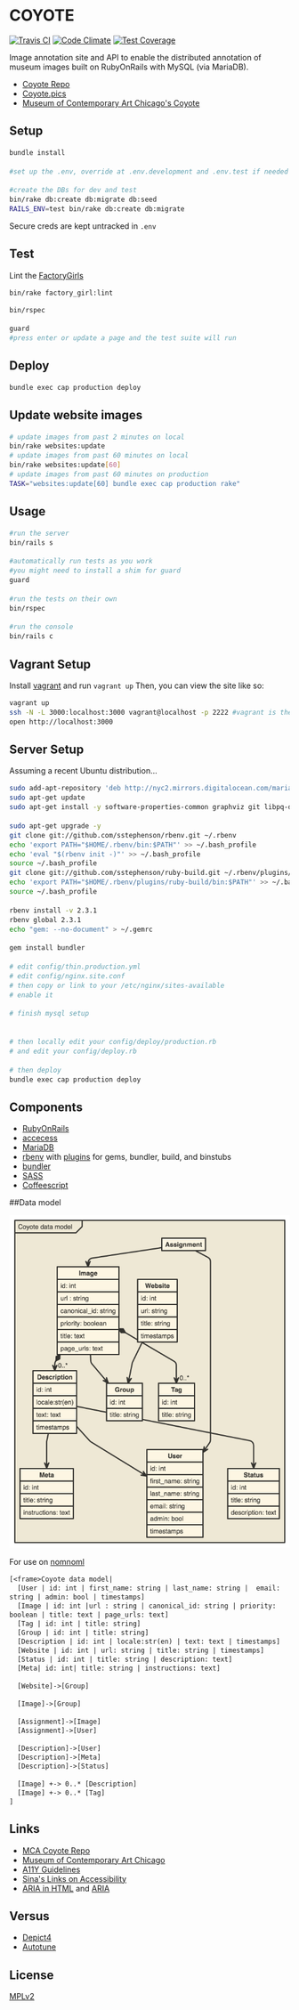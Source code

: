 COYOTE
====

[![Travis CI](https://travis-ci.org/coyote-team/coyote.svg?branch=master)](https://travis-ci.org/coyote-team/coyote)
[![Code Climate](https://codeclimate.com/github/coyote-team/coyote/badges/gpa.svg)](https://codeclimate.com/github/coyote-team/coyote)
[![Test Coverage](https://codeclimate.com/github/coyote-team/coyote/badges/coverage.svg)](https://codeclimate.com/github/coyote-team/coyote/coverage)


Image annotation site and API to enable the distributed annotation of museum images built on RubyOnRails with MySQL (via MariaDB). 

- [Coyote Repo](http://github.com/coyote-team/coyote)
- [Coyote.pics](https://coyote.pics/)
- [Museum of Contemporary Art Chicago's Coyote](http://coyote.mcachicago.org)

## Setup

```bash
bundle install

#set up the .env, override at .env.development and .env.test if needed

#create the DBs for dev and test
bin/rake db:create db:migrate db:seed
RAILS_ENV=test bin/rake db:create db:migrate
```

Secure creds are kept untracked in `.env`

## Test

Lint the [FactoryGirls](https://github.com/thoughtbot/factory_girl)

```bash
bin/rake factory_girl:lint

```

```bash
bin/rspec

guard
#press enter or update a page and the test suite will run

```

## Deploy

```bash
bundle exec cap production deploy
```

## Update website images

```bash
# update images from past 2 minutes on local
bin/rake websites:update
# update images from past 60 minutes on local
bin/rake websites:update[60]
# update images from past 60 minutes on production
TASK="websites:update[60] bundle exec cap production rake"

```

## Usage 

```bash
#run the server
bin/rails s

#automatically run tests as you work
#you might need to install a shim for guard
guard

#run the tests on their own
bin/rspec

#run the console
bin/rails c
```

## Vagrant Setup

Install [vagrant](https://www.vagrantup.com/downloads.html) and run `vagrant up`  Then, you can view the site like so:

```bash
vagrant up
ssh -N -L 3000:localhost:3000 vagrant@localhost -p 2222 #vagrant is the password
open http://localhost:3000
```

## Server Setup

Assuming a recent Ubuntu distribution...

```bash
sudo add-apt-repository 'deb http://nyc2.mirrors.digitalocean.com/mariadb/repo/10.0/ubuntu trusty main'
sudo apt-get update
sudo apt-get install -y software-properties-common graphviz git libpq-dev gawk build-essential libreadline6-dev zlib1g-dev libssl-dev libyaml-dev autoconf libgdbm-dev libncurses5-dev automake libtool bison pkg-config libffi-dev mariadb-server libmariadbclient-dev git make gcc  zlib1g-dev  libssl-dev libreadline6-dev libxml2-dev libsqlite3-dev nginx openssl libreadline6 libreadline6-dev curl git-core zlib1g libyaml-dev libsqlite3-dev sqlite3 libxml2-dev libxslt-dev autoconf libc6-dev libgdbm-dev ncurses-dev automake libtool pkg-config libffi-dev libv8-dev  imagemagick libmagickwand-dev fail2ban ruby-mysql 

sudo apt-get upgrade -y
git clone git://github.com/sstephenson/rbenv.git ~/.rbenv
echo 'export PATH="$HOME/.rbenv/bin:$PATH"' >> ~/.bash_profile
echo 'eval "$(rbenv init -)"' >> ~/.bash_profile
source ~/.bash_profile
git clone git://github.com/sstephenson/ruby-build.git ~/.rbenv/plugins/ruby-build
echo 'export PATH="$HOME/.rbenv/plugins/ruby-build/bin:$PATH"' >> ~/.bash_profile
source ~/.bash_profile

rbenv install -v 2.3.1
rbenv global 2.3.1
echo "gem: --no-document" > ~/.gemrc

gem install bundler

# edit config/thin.production.yml
# edit config/nginx.site.conf 
# then copy or link to your /etc/nginx/sites-available
# enable it

# finish mysql setup


# then locally edit your config/deploy/production.rb
# and edit your config/deploy.rb

# then deploy
bundle exec cap production deploy
```

## Components

- [RubyOnRails](http://rubyonrails.org/)
- [accecess](http://lukyvj.github.io/accecss/)
- [MariaDB](https://mariadb.org/) 
- [rbenv](http://rbenv.org/) with [plugins](https://github.com/sstephenson/rbenv/wiki/Plugins) for gems, bundler, build, and binstubs
- [bundler](http://bundler.io/)
- [SASS](http://sass-lang.com/)
- [Coffeescript](http://coffeescript.org/)

##Data model

![Data model](datamodel.png)

For use on [nomnoml](http://www.nomnoml.com/)

```
[<frame>Coyote data model|
  [User | id: int | first_name: string | last_name: string |  email: string | admin: bool | timestamps]
  [Image | id: int |url : string | canonical_id: string | priority: boolean | title: text | page_urls: text]
  [Tag | id: int | title: string]
  [Group | id: int | title: string]
  [Description | id: int | locale:str(en) | text: text | timestamps]
  [Website | id: int | url: string | title: string | timestamps]
  [Status | id: int | title: string | description: text]
  [Meta| id: int| title: string | instructions: text]

  [Website]->[Group]

  [Image]->[Group]

  [Assignment]->[Image]
  [Assignment]->[User]

  [Description]->[User]
  [Description]->[Meta]
  [Description]->[Status]

  [Image] +-> 0..* [Description]
  [Image] +-> 0..* [Tag]
]
```

 
## Links

- [MCA Coyote Repo](https://github.com/mcachicago/coyote)
- [Museum of Contemporary Art Chicago](http://www2.mcachicago.org/) 
- [A11Y Guidelines](http://a11yproject.com/)
- [Sina's Links on Accessibility](http://www.sinabahram.com/resources.php)
- [ARIA in HTML](http://rawgit.com/w3c/aria-in-html/master/index.html) and [ARIA](http://www.w3.org/TR/wai-aria/states_and_properties#global_states)

## Versus
- [Depict4](http://depictfor.us/)
- [Autotune](https://github.com/voxmedia/autotune/)

## License
[MPLv2](http://choosealicense.com/licenses/mpl-2.0/#)
